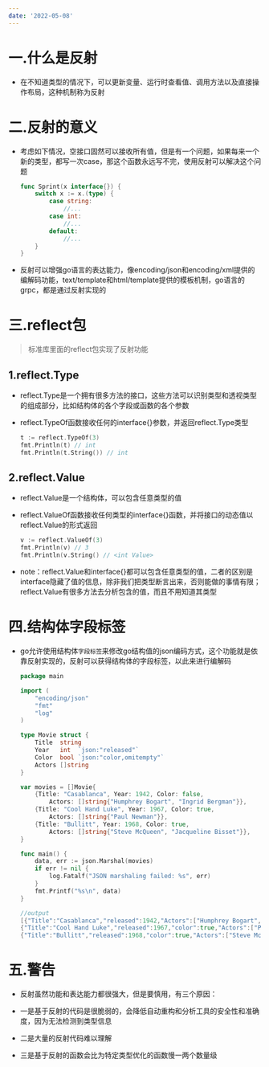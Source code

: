 ```yaml
---
date: '2022-05-08'
---
```


# 一.什么是反射

- 在不知道类型的情况下，可以更新变量、运行时查看值、调用方法以及直接操作布局，这种机制称为反射

# 二.反射的意义

- 考虑如下情况，空接口固然可以接收所有值，但是有一个问题，如果每来一个新的类型，都写一次case，那这个函数永远写不完，使用反射可以解决这个问题
  
  ```go
  func Sprint(x interface{}) {
      switch x := x.(type) {
          case string:
              //...
          case int:
              //...
          default:
              //...
      }
  }
  ```

- 反射可以增强go语言的表达能力，像encoding/json和encoding/xml提供的编解码功能，text/template和html/template提供的模板机制，go语言的grpc，都是通过反射实现的

# 三.reflect包

> 标准库里面的reflect包实现了反射功能

## 1.reflect.Type

- reflect.Type是一个拥有很多方法的接口，这些方法可以识别类型和透视类型的组成部分，比如结构体的各个字段或函数的各个参数

- reflect.TypeOf函数接收任何的interface{}参数，并返回reflect.Type类型
  
  ```go
  t := reflect.TypeOf(3)
  fmt.Println(t) // int
  fmt.Println(t.String()) // int
  ```

## 2.reflect.Value

- reflect.Value是一个结构体，可以包含任意类型的值

- reflect.ValueOf函数接收任何类型的interface{}函数，并将接口的动态值以reflect.Value的形式返回
  
  ```go
  v := reflect.ValueOf(3)
  fmt.Println(v) // 3
  fmt.Println(v.String() // <int Value>
  ```

- note：reflect.Value和interface{}都可以包含任意类型的值，二者的区别是interface隐藏了值的信息，除非我们把类型断言出来，否则能做的事情有限；reflect.Value有很多方法去分析包含的值，而且不用知道其类型

# 四.结构体字段标签

- go允许使用结构体`字段标签`来修改go结构值的json编码方式，这个功能就是依靠反射实现的，反射可以获得结构体的字段标签，以此来进行编解码
  
  ```go
  package main
  
  import (
      "encoding/json"
      "fmt"
      "log"
  )
  
  type Movie struct {
      Title  string
      Year   int  `json:"released"`
      Color  bool `json:"color,omitempty"`
      Actors []string
  }
  
  var movies = []Movie{
      {Title: "Casablanca", Year: 1942, Color: false,
          Actors: []string{"Humphrey Bogart", "Ingrid Bergman"}},
      {Title: "Cool Hand Luke", Year: 1967, Color: true,
          Actors: []string{"Paul Newman"}},
      {Title: "Bullitt", Year: 1968, Color: true,
          Actors: []string{"Steve McQueen", "Jacqueline Bisset"}},
  }
  
  func main() {
      data, err := json.Marshal(movies)
      if err != nil {
          log.Fatalf("JSON marshaling failed: %s", err)
      }
      fmt.Printf("%s\n", data)
  }
  
  //output
  [{"Title":"Casablanca","released":1942,"Actors":["Humphrey Bogart","Ingrid Bergman"]},
  {"Title":"Cool Hand Luke","released":1967,"color":true,"Actors":["Paul Newman"]},
  {"Title":"Bullitt","released":1968,"color":true,"Actors":["Steve McQueen","Jacqueline Bisset"]}]
  ```

# 五.警告

- 反射虽然功能和表达能力都很强大，但是要慎用，有三个原因：

- 一是基于反射的代码是很脆弱的，会降低自动重构和分析工具的安全性和准确度，因为无法检测到类型信息

- 二是大量的反射代码难以理解

- 三是基于反射的函数会比为特定类型优化的函数慢一两个数量级

